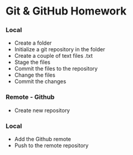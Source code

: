 # Git & GitHub Homework

### Local

* Create a folder
* Initialize a git repository in the folder
* Create a couple of text files .txt
* Stage the files
* Commit the files to the repository
* Change the files
* Commit the changes

### Remote - Github

* Create new repository

### Local

* Add the Github remote
* Push to the remote repository
